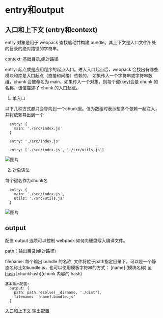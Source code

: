 # entry和output

## 入口和上下文 (entry和context)
entry 对象是用于 webpack 查找启动并构建 bundle。其上下文是入口文件所处的目录的绝对路径的字符串。

context: 基础目录,绝对路径

entry: 起点或是应用程序的起点入口。进入入口起点后，webpack 会找出有哪些模块和库是入口起点（直接和间接）依赖的。 如果传入一个字符串或字符串数组，chunk 会被命名为 main。如果传入一个对象，则每个键(key)会是 chunk 的名称，该值描述了 chunk 的入口起点。

1. 单入口

以下几种方式都只会导向到一个chunk里。值为数组时表示想多个依赖一起注入，并将依赖导出到一个
```
  entry: {
    main: './src/index.js'
  }

  entry: './src/index.js'

  entry: ['./src/index.js', './src/utils.js']

```
![图片](./imgs/single-entry.png)

2. 对象语法

每个键名作为chunk名
```
  entry: {
    main: './src/index.js',
    utils: './src/utils.js'
  }

```
![图片](./imgs/obj-entry.png)

## output

配置 output 选项可以控制 webpack 如何向硬盘写入编译文件。

path：输出目录(绝对路径)

filename: 每个输出 bundle 的名称, 文件将位于path指定目录下。可以是一个静态名称比如bundle.js，也可以使用模板字符串的方式： [name] (模块名称) [id](模块标识符) [hash](模块标识符的hash) [chunkhash](chunk 内容的 hash)
```
基本输出配置:
  output: {
    path: path.resolve(__dirname, './dist'),
    filename: '[name].bundle.js'
  }
```

[入口和上下文](https://www.webpackjs.com/configuration/entry-context/)
[输出配置](https://www.webpackjs.com/configuration/output/)